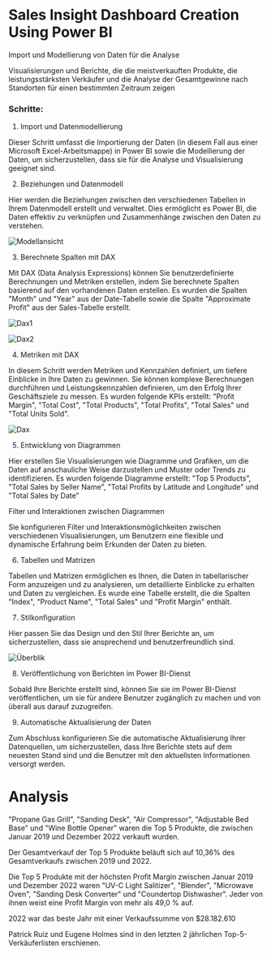 
# Sales Insight Dashboard Creation Using Power BI

Import und Modellierung von Daten für die Analyse

Visualisierungen und Berichte, die die meistverkauften Produkte, die leistungsstärksten Verkäufer und die Analyse der Gesamtgewinne nach Standorten für einen bestimmten Zeitraum zeigen

### Schritte:
1) Import und Datenmodellierung

Dieser Schritt umfasst die Importierung der Daten (in diesem Fall aus einer Microsoft Excel-Arbeitsmappe) in Power BI sowie die Modellierung der Daten, um sicherzustellen, dass sie für die Analyse und Visualisierung geeignet sind.

2) Beziehungen und Datenmodell

Hier werden die Beziehungen zwischen den verschiedenen Tabellen in Ihrem Datenmodell erstellt und verwaltet. Dies ermöglicht es Power BI, die Daten effektiv zu verknüpfen und Zusammenhänge zwischen den Daten zu verstehen.


![Modellansicht](https://github.com/kwilhelmde/Sales-Insight-Dashboard-Creation-Using-Power-BI/assets/143781812/c0b02a21-9d67-4c91-85ba-ff752fa8a7d8)


3) Berechnete Spalten mit DAX

Mit DAX (Data Analysis Expressions) können Sie benutzerdefinierte Berechnungen und Metriken erstellen, indem Sie berechnete Spalten basierend auf den vorhandenen Daten erstellen. Es wurden die Spalten "Month" und "Year" aus der Date-Tabelle sowie die Spalte "Approximate Profit" aus der Sales-Tabelle erstellt.

![Dax1](https://github.com/kwilhelmde/Sales-Insight-Dashboard-Creation-Using-Power-BI/assets/143781812/9d773c58-9da8-459f-b2f7-aac278d0d91a)

![Dax2](https://github.com/kwilhelmde/Sales-Insight-Dashboard-Creation-Using-Power-BI/assets/143781812/735d48b7-8caa-47f0-a5a5-b3d78a7ebabc)

4) Metriken mit DAX

In diesem Schritt werden Metriken und Kennzahlen definiert, um tiefere Einblicke in Ihre Daten zu gewinnen. Sie können komplexe Berechnungen durchführen und Leistungskennzahlen definieren, um den Erfolg Ihrer Geschäftsziele zu messen. Es wurden folgende KPIs erstellt: "Profit Margin", "Total Cost", "Total Products", "Total Profits", "Total Sales" und "Total Units Sold".

![Dax](https://github.com/kwilhelmde/Sales-Insight-Dashboard-Creation-Using-Power-BI/assets/143781812/0246af0b-6605-474a-bde0-691044842086)

5) Entwicklung von Diagrammen

Hier erstellen Sie Visualisierungen wie Diagramme und Grafiken, um die Daten auf anschauliche Weise darzustellen und Muster oder Trends zu identifizieren. Es wurden folgende Diagramme erstellt: "Top 5 Products", "Total Sales by Seller Name", "Total Profits by Latitude and Longitude" und "Total Sales by Date"

Filter und Interaktionen zwischen Diagrammen

Sie konfigurieren Filter und Interaktionsmöglichkeiten zwischen verschiedenen Visualisierungen, um Benutzern eine flexible und dynamische Erfahrung beim Erkunden der Daten zu bieten.

6) Tabellen und Matrizen

Tabellen und Matrizen ermöglichen es Ihnen, die Daten in tabellarischer Form anzuzeigen und zu analysieren, um detaillierte Einblicke zu erhalten und Daten zu vergleichen. Es wurde eine Tabelle erstellt, die die Spalten "Index", "Product Name", "Total Sales" und "Profit Margin" enthält.

7) Stilkonfiguration

Hier passen Sie das Design und den Stil Ihrer Berichte an, um sicherzustellen, dass sie ansprechend und benutzerfreundlich sind.

![Überblik](https://github.com/kwilhelmde/Sales-Insight-Dashboard-Creation-Using-Power-BI/assets/143781812/45f20f2f-af1f-47ad-a608-7eef7eb4cabf)


8) Veröffentlichung von Berichten im Power BI-Dienst

Sobald Ihre Berichte erstellt sind, können Sie sie im Power BI-Dienst veröffentlichen, um sie für andere Benutzer zugänglich zu machen und von überall aus darauf zuzugreifen.

9) Automatische Aktualisierung der Daten

Zum Abschluss konfigurieren Sie die automatische Aktualisierung Ihrer Datenquellen, um sicherzustellen, dass Ihre Berichte stets auf dem neuesten Stand sind und die Benutzer mit den aktuellsten Informationen versorgt werden.


# Analysis

"Propane Gas Grill", "Sanding Desk", "Air Compressor", "Adjustable Bed Base" und "Wine Bottle Opener" waren die Top 5 Produkte, die zwischen Januar 2019 und Dezember 2022 verkauft wurden.

Der Gesamtverkauf der Top 5 Produkte beläuft sich auf 10,36% des Gesamtverkaufs zwischen 2019 und 2022.

Die Top 5 Produkte mit der höchsten Profit Margin zwischen Januar 2019 und Dezember 2022 waren "UV-C Light Salitizer", "Blender", "Microwave Oven", "Sanding Desk Converter" und "Coundertop Dishwasher". Jeder von ihnen weist eine Profit Margin von mehr als 49,0 % auf.

2022 war das beste Jahr mit einer Verkaufssumme von $28.182.610

Patrick Ruiz und Eugene Holmes sind in den letzten 2 jährlichen Top-5-Verkäuferlisten erschienen.

